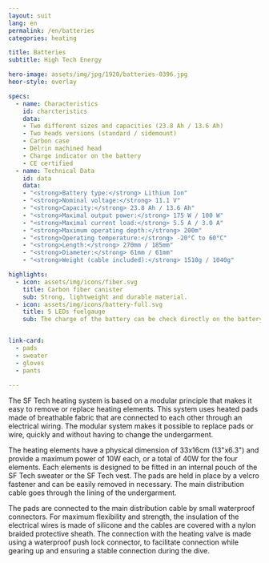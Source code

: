 ```yaml
---
layout: suit
lang: en
permalink: /en/batteries
categories: heating

title: Batteries
subtitle: High Tech Energy

hero-image: assets/img/jpg/1920/batteries-0396.jpg
heor-style: overlay

specs:
  - name: Characteristics
    id: charcteristics
    data:
    - Two different sizes and capacities (23.8 Ah / 13.6 Ah)
    - Two heads versions (standard / sidemount)
    - Carbon case
    - Delrin machined head
    - Charge indicator on the battery
    - CE certified
  - name: Technical Data
    id: data
    data:
    - "<strong>Battery type:</strong> Lithium Ion"
    - "<strong>Nominal voltage:</strong> 11.1 V"
    - "<strong>Capacity:</strong> 23.8 Ah / 13.6 Ah"
    - "<strong>Maximal output power:</strong> 175 W / 100 W"
    - "<strong>Maximal current load:</strong> 5.5 A / 3.0 A"
    - "<strong>Maximum operating depth:</strong> 200m"
    - "<strong>Operating temperature:</strong> -20°C to 60°C"
    - "<strong>Length:</strong> 270mm / 185mm"
    - "<strong>Diameter:</strong> 61mm / 61mm"
    - "<strong>Weight (cable included):</strong> 1510g / 1040g"

highlights:
  - icon: assets/img/icons/fiber.svg
    title: Carbon fiber canister
    sub: Strong, lightweight and durable material.
  - icon: assets/img/icons/battery-full.svg
    title: 5 LEDs fuelgauge
    sub: The charge of the battery can be check directly on the battery pack


link-card:
  - pads
  - sweater
  - gloves
  - pants
  
---
```

The SF Tech heating system is based on a modular principle that makes it easy to remove or replace heating elements. This system uses heated pads made of breathable fabric that are connected to each other through an electrical wiring. The modular system makes it possible to replace pads or wire, quickly and without having to change the undergarment.

The heating elements have a physical dimension of 33x16cm (13"x6.3") and provide a maximum power of 10W each, or a total of 40W for the four elements. Each elements is designed to be fitted in an internal pouch of the SF Tech sweater or the SF Tech vest. The pads are held in place by a velcro fastener and can be easily removed in necessary. The main distribution cable goes through the lining of the undergarment.

The pads are connected to the main distribution cable by small waterproof connectors. For maximum flexibility and strength, the insulation of the electrical wires is made of silicone and the cables are covered with a nylon braided protective sheath. The connection with the heating valve is made using a waterproof push lock connector, to facilitate connection while gearing up and ensuring a stable connection during the dive.
